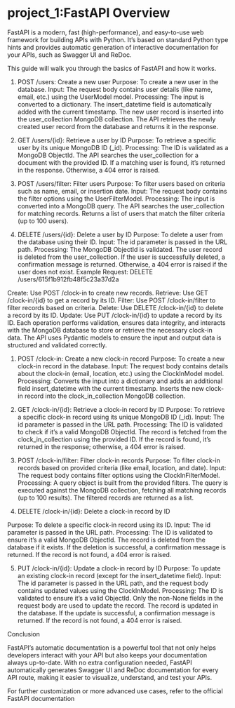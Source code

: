 # project_1:FastAPI Overview

FastAPI is a modern, fast (high-performance), and easy-to-use web framework for building APIs with Python. It’s based on standard Python type hints and provides automatic generation of interactive documentation for your APIs, such as Swagger UI and ReDoc.

This guide will walk you through the basics of FastAPI and how it works.

1. POST /users: Create a new user
Purpose: To create a new user in the database.
Input: The request body contains user details (like name, email, etc.) using the UserModel model.
Processing:
The input is converted to a dictionary.
The insert_datetime field is automatically added with the current timestamp.
The new user record is inserted into the user_collection MongoDB collection.
The API retrieves the newly created user record from the database and returns it in the response.

2. GET /users/{id}: Retrieve a user by ID
Purpose: To retrieve a specific user by its unique MongoDB ID (_id).
Processing:
The ID is validated as a MongoDB ObjectId.
The API searches the user_collection for a document with the provided ID.
If a matching user is found, it’s returned in the response. Otherwise, a 404 error is raised.

3. POST /users/filter: Filter users
Purpose: To filter users based on criteria such as name, email, or insertion date.
Input: The request body contains the filter options using the UserFilterModel.
Processing:
The input is converted into a MongoDB query.
The API searches the user_collection for matching records.
Returns a list of users that match the filter criteria (up to 100 users).

4. DELETE /users/{id}: Delete a user by ID
Purpose: To delete a user from the database using their ID.
Input: The id parameter is passed in the URL path.
Processing:
The MongoDB ObjectId is validated.
The user record is deleted from the user_collection.
If the user is successfully deleted, a confirmation message is returned. Otherwise, a 404 error is raised if the user does not exist.
Example Request: DELETE /users/615f1b912fb48f5c23a37d2a

Create: Use POST /clock-in to create new records.
Retrieve: Use GET /clock-in/{id} to get a record by its ID.
Filter: Use POST /clock-in/filter to filter records based on criteria.
Delete: Use DELETE /clock-in/{id} to delete a record by its ID.
Update: Use PUT /clock-in/{id} to update a record by its ID.
Each operation performs validation, ensures data integrity, and interacts with the MongoDB database to store or retrieve the necessary clock-in data. The API uses Pydantic models to ensure the input and output data is structured and validated correctly.

1. POST /clock-in: Create a new clock-in record
Purpose: To create a new clock-in record in the database.
Input: The request body contains details about the clock-in (email, location, etc.) using the ClockInModel model.
Processing:
Converts the input into a dictionary and adds an additional field insert_datetime with the current timestamp.
Inserts the new clock-in record into the clock_in_collection MongoDB collection.

2. GET /clock-in/{id}: Retrieve a clock-in record by ID
Purpose: To retrieve a specific clock-in record using its unique MongoDB ID (_id).
Input: The id parameter is passed in the URL path.
Processing:
The ID is validated to check if it’s a valid MongoDB ObjectId.
The record is fetched from the clock_in_collection using the provided ID.
If the record is found, it’s returned in the response; otherwise, a 404 error is raised.

3. POST /clock-in/filter: Filter clock-in records
Purpose: To filter clock-in records based on provided criteria (like email, location, and date).
Input: The request body contains filter options using the ClockInFilterModel.
Processing:
A query object is built from the provided filters.
The query is executed against the MongoDB collection, fetching all matching records (up to 100 results).
The filtered records are returned as a list.

4. DELETE /clock-in/{id}: Delete a clock-in record by ID

Purpose: To delete a specific clock-in record using its ID.
Input: The id parameter is passed in the URL path.
Processing:
The ID is validated to ensure it’s a valid MongoDB ObjectId.
The record is deleted from the database if it exists.
If the deletion is successful, a confirmation message is returned. If the record is not found, a 404 error is raised.

5. PUT /clock-in/{id}: Update a clock-in record by ID
Purpose: To update an existing clock-in record (except for the insert_datetime field).
Input: The id parameter is passed in the URL path, and the request body contains updated values using the ClockInModel.
Processing:
The ID is validated to ensure it’s a valid ObjectId.
Only the non-None fields in the request body are used to update the record.
The record is updated in the database.
If the update is successful, a confirmation message is returned. If the record is not found, a 404 error is raised.

Conclusion

FastAPI’s automatic documentation is a powerful tool that not only helps developers interact with your API but also keeps your documentation always up-to-date. With no extra configuration needed, FastAPI automatically generates Swagger UI and ReDoc documentation for every API route, making it easier to visualize, understand, and test your APIs.

For further customization or more advanced use cases, refer to the official FastAPI documentation